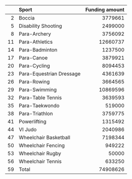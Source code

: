 |    | Sport                    |   Funding amount |
|---:|:-------------------------|-----------------:|
|  2 | Boccia                   |          3779661 |
|  5 | Disability Shooting      |          2499000 |
|  8 | Para-Archery             |          3756092 |
| 11 | Para-Athletics           |         12660737 |
| 14 | Para-Badminton           |          1237500 |
| 17 | Para-Canoe               |          3879921 |
| 20 | Para-Cycling             |          8094453 |
| 23 | Para-Equestrian Dressage |          4361639 |
| 26 | Para-Rowing              |          3664565 |
| 29 | Para-Swimming            |         10869596 |
| 32 | Para-Table Tennis        |          3639593 |
| 35 | Para-Taekwondo           |           519000 |
| 38 | Para-Triathlon           |          3759775 |
| 41 | Powerlifting             |          1315492 |
| 44 | VI Judo                  |          2040986 |
| 47 | Wheelchair Basketball    |          7198344 |
| 50 | Wheelchair Fencing       |           949222 |
| 53 | Wheelchair Rugby         |            50000 |
| 56 | Wheelchair Tennis        |           633250 |
| 59 | Total                    |         74908626 |